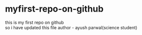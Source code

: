 # myfirst-repo-on-github
this is my first repo on github
<br>
so i have updated this file
author - ayush parwal(science student)
